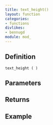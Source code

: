 ```yaml
---
title: text_height()
layout: function
categories:
- functions
divlikes:
- bennugd
module: mod_
---
```


## Definition

    text_height ( )

## Parameters

## Returns

## Example
